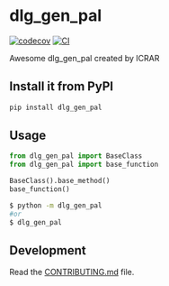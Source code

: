 
# dlg_gen_pal

[![codecov](https://codecov.io/gh/ICRAR/dlg-gen-pal/branch/main/graph/badge.svg?token=dlg-gen-pal_token_here)](https://codecov.io/gh/ICRAR/dlg-gen-pal)
[![CI](https://github.com/ICRAR/dlg-gen-pal/actions/workflows/main.yml/badge.svg)](https://github.com/ICRAR/dlg-gen-pal/actions/workflows/main.yml)

Awesome dlg_gen_pal created by ICRAR

## Install it from PyPI

```bash
pip install dlg_gen_pal
```

## Usage

```py
from dlg_gen_pal import BaseClass
from dlg_gen_pal import base_function

BaseClass().base_method()
base_function()
```

```bash
$ python -m dlg_gen_pal
#or
$ dlg_gen_pal
```

## Development

Read the [CONTRIBUTING.md](CONTRIBUTING.md) file.
